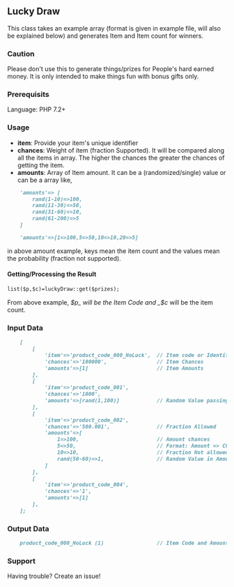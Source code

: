 ## Lucky Draw

This class takes an example array (format is given in example file, will also be explained below) and generates Item and Item count for winners.

### Caution

Please don't use this to generate things/prizes for People's hard earned money. It is only intended to make things fun with bonus gifts only.

### Prerequisits

Language: PHP 7.2+

### Usage
- **item**: Provide your item's unique identifier
- **chances**: Weight of item (fraction Supported). It will be compared along all the items in array. The higher the chances the greater the chances of getting the item.
- **amounts**: Array of Item amount. It can be a (randomized/single) value or can be a array like,
```markdown
    'amounts'=> [
        rand(1-10)=>100,
        rand(11-30)=>50,
        rand(31-60)=>10,
        rand(61-200)=>5
    ]
```
```markdown
    'amounts'=>[1=>100,5=>50,10=>10,20=>5]
```
in above amount example, keys mean the item count and the values mean the probability (fraction not supported).

#### Getting/Processing the Result
```markdown
list($p,$c)=luckyDraw::get($prizes);
```

From above example, _$p_ will be the Item Code and _$c_ will be the item count.

### Input Data

```markdown
    [
        [
            'item'=>'product_code_000_NoLuck',  // Item code or Identifier
            'chances'=>'100000',                // Item Chances
            'amounts'=>[1]                      // Item Amounts
        ],
        [
            'item'=>'product_code_001',
            'chances'=>'1000',
            'amounts'=>[rand(1,100)]            // Random Value passing
        ],
        [
            'item'=>'product_code_002',
            'chances'=>'500.001',               // Fraction Allowed
            'amounts'=>[
                1=>100,                         // Amount chances
                5=>50,                          // Format: Amount => Chances
                10=>10,                         // Fraction Not allowed
                rand(50-60)=>1,                 // Random Value in Amount
            ]
        ],
        [
            'item'=>'product_code_004',
            'chances'=>'1',
            'amounts'=>[1]
        ],
    ];
```

### Output Data

```markdown
    product_code_000_NoLuck (1)                 // Item Code and Amount
```

### Support

Having trouble? Create an issue!
